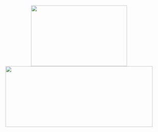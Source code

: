<p align="center">
    <div style="background-image: url('https://raw.githubusercontent.com/PedroLMaia/PedroLMaia/e4c718c855161b714a9f6f09021b57c718400846/Ondas.svg'); width: 100%; background-size: cover; display: flex; justify-content: center; align-items: center; text-align: center; padding: 20px;">
      <div style="text-align: center; padding: 5px;">
        <img src="https://git-stats-private-git-main-pedrolmaia.vercel.app/api/top-langs/?username=PedroLMaia&layout=compact&langs_count=7&theme=merko" width="300" height="190">
        <img src="https://git-stats-private-git-main-pedrolmaia.vercel.app/api?username=PedroLMaia&show_icons=true&theme=merko&include_all_commits=true&count_private=true" width="460" height="190">
      </div>
    </div>
  </p>
